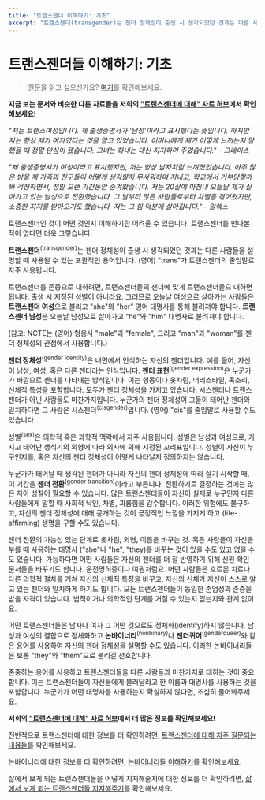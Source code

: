 ```yaml
---
title: "트랜스젠더 이해하기: 기초"
excerpt: "트랜스젠더(transgender)는 젠더 정체성이 출생 시 생각되었던 것과는 다른 사람들을 설명할 때 사용될 수 있는 포괄적인 용어입니다. 영어로 \"Trans\"가 트랜스젠더의 줄임말로 자주 사용됩니다."
---
```


# 트랜스젠더들 이해하기: 기초
> 원문을 읽고 싶으신가요? [여기](https://transequality.org/issues/resources/understanding-transgender-people-the-basics)를 확인해보세요.

**지금 보는 문서와 비슷한 다른 자료들을 저희의 ["트랜스젠더에 대해" 자료 허브](http://www.transequality.org/about-transgender)에서 확인해보세요!**

*"저는 트랜스여성입니다. 제 출생증명서가 '남성'이라고 표시했다는 뜻입니다. 하지만 저는 항상 제가 여자였다는 것을 알고 있었습니다. 어머니에게 제가 어떻게 느끼는지 말했을 때 정말 안심이 됐습니다. 그녀는 화내는 대신 지지하여 주었습니다." - 그레이스*

*"제 출생증명서가 여성이라고 표시했지만, 저는 항상 남자처럼 느껴졌었습니다. 아주 많은 밤을 제 가족과 친구들이 어떻게 생각할지 무서워하며 지내고, 학교에서 거부당할까봐 걱정하면서, 정말 오랜 기간동안 숨겨왔습니다. 저는 20살에 마침내 오늘날 제가 살아가고 있는 남성으로 전환했습니다. 그 날부터 많은 사람들로부터 차별을 겪어왔지만, 소중한 지지를 받아오기도 했습니다. 저는 그 힘 덕분에 살아갑니다." - 알렉스*

트랜스젠더인 것이 어떤 것인지 이해하기란 어려울 수 있습니다. 트랜스젠더를 만나본 적이 없다면 더욱 그렇습니다.

**트랜스젠더**<sup>(transgender)</sup>는 젠더 정체성이 출생 시 생각되었던 것과는 다른 사람들을 설명할 때 사용될 수 있는 포괄적인 용어입니다. (영어) "trans"가 트랜스젠더의 줄임말로 자주 사용됩니다.

트랜스젠더를 존중으로 대하려면, 트랜스젠더들의 젠더에 맞게 트랜스젠더들으 대하면 됩니다. 출생 시 지정된 성별이 아니라요. 그러므로 오늘날 여성으로 살아가는 사람들은 **트랜스젠더 여성**으로 불리고 "she"와 "her" 영어 대명사를 통해 불려져야 합니다. **트랜스젠더 남성**은 오늘날 남성으로 살아가고 "he"와 "him" 대명사로 불려져야 합니다.

(참고: NCTE는 (영어) 형용사 "male"과 "female", 그리고 "man"과 "woman"를 젠더 정체성의 관점에서 사용합니다.)

**젠더 정체성**<sup>(gender identity)</sup>은 내면에서 인식하는 자신의 젠더입니다. 예를 들어, 자신이 남성, 여성, 혹은 다른 젠더라는 인식입니다. **젠더 표현**<sup>(gender expression)</sup>은 누군가가 바깥으로 젠더를 나타내는 방식입니다. 이는 행동이나 옷차림, 머리스타일, 목소리, 신체적 특성을 포함합니다. 모두가 젠더 정체성을 가지고 있습니다. 시스젠더나 트랜스젠더가 아닌 사람들도 마찬가지입니다. 누군가의 젠더 정체성이 그들이 태어난 젠더와 일치하다면 그 사람은 시스젠더<sup>(cisgender)</sup>입니다. (영어) "cis"를 줄임말로 사용할 수도 있습니다.

성별<sup>(sex)</sup>은 의학적 혹은 과학적 맥락에서 자주 사용됩니다. 성별은 남성과 여성으로, 가지고 태어난 생식기의 외형에 따라 의사에 의해 지정된 꼬리표입니다. 성별이 자신이 누구인지를, 혹은 자신의 젠더 정체성이 어떻게 나타날지 정의하지는 않습니다.

누군가가 태어날 때 생각된 젠더가 아니라 자신의 젠더 정체성에 따라 살기 시작할 때, 이 기간을 **젠더 전환**<sup>(gender transition)</sup>이라고 부릅니다. 전환하기로 결정하는 것에는 많은 자아 성찰이 필요할 수 있습니다. 많은 트랜스젠더들이 자신이 실제로 누구인지 다른 사람들에게 말할 때 사회적 낙인, 차별, 괴롭힘을 감수합니다. 이러한 위험에도 불구하고, 자신의 젠더 정체성에 대해 공개하는 것이 긍정적인 느낌을 가지게 하고 (life-affirming) 생명을 구할 수도 있습니다.

젠더 전환의 가능성 있는 단계로 옷차림, 외형, 이름을 바꾸는 것. 혹은 사람들이 자신을 부를 때 사용하는 대명사 ("she"나 "he", "they)를 바꾸는 것이 있을 수도 있고 없을 수도 있습니다. 가능하다면 어떤 사람들은 자신의 젠더를 더 잘 반영하기 위해 신원 확인 문서들을 바꾸기도 합니다. 운전명허증이나 여권처럼요. 어떤 사람들은 호르몬 치료나 다른 의학적 절차를 거쳐 자신의 신체적 특징을 바꾸고, 자신의 신체가 자신이 스스로 알고 있는 젠더와 일치하게 하기도 합니다. 모든 트랜스젠더들이 동일한 존엄성과 존중을 받을 자격이 있습니다. 법적이거나 의학적인 단계를 거칠 수 있는지 없는지와 관계 없이요.

어떤 트랜스젠더들은 남자나 여자 그 어떤 것으로도 정체화(identify)하지 않습니다. 남성과 여성의 결합으로 정체화하고 **논바이너리**<sup>(nonbinary)</sup>나 **젠더퀴어**<sup>(genderqueer)</sup>와 같은 용어를 사용하여 자신의 젠더 정체성을 설명할 수도 있습니다. 이러한 논바이너리들은 보통 "they"와 "them"으로 불리길 선호합니다.

존중하는 용어를 사용하고 트랜스젠더들을 다른 사람들과 마찬가지로 대하는 것이 중요합니다. 이는 트랜스젠더들이 자신들에게 불러달라고 한 이름과 대명사를 사용하는 것을 포함합니다. 누군가가 어떤 대명사를 사용하는지 확실하지 않다면, 조심히 물어봐주세요.

**저희의 ["트랜스젠더에 대해" 자료 허브](http://www.transequality.org/about-transgender)에서 더 많은 정보를 확인해보세요!**

전반적으로 트랜스젠더에 대한 정보를 더 확인하려면, [트랜스젠더에 대해 자주 질문되는 내용들](http://www.transequality.org/issues/resources/understanding-transgender-people-faq)를 확인해보세요.

논바이너리에 대한 정보를 더 확인하려면, [논바이너리들 이해하기](http://www.transequality.org/issues/resources/understanding-non-binary-people-how-to-be-respectful-and-supportive)를 확인해보세요.

삶에서 보게 되는 트랜스젠더들을 어떻게 지지해줄지에 대한 정보를 더 확인하려면, [삶에서 보게 되는 트랜스젠더들 지지해주기](http://www.transequality.org/issues/resources/supporting-the-transgender-people-in-your-life-a-guide-to-being-a-good-ally)를 확인해보세요.